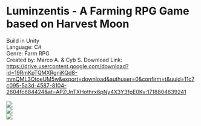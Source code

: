 # Luminzentis - A Farming RPG Game based on Harvest Moon

Build in Unity <br>
Language: C# <br>
Genre: Farm RPG <br>
Created by: Marco A. & Cyb S.
Download Link: https://drive.usercontent.google.com/download?id=19RmKpTQMXRgnjKQd8-mmQML3OtoeUM5w&export=download&authuser=0&confirm=t&uuid=11c7c095-5a3d-4587-8104-2604fc884424&at=APZUnTXHothrx6pNy4X3Y3fpE0Kv:1718804639241<br>
<br>
<img src="https://i.imghippo.com/files/3Gz6O1718849386.jpg"><br>
<img src="https://i.imghippo.com/files/NjGIv1718849362.jpg"><br>
<img src="https://i.imghippo.com/files/RsjLH1718849373.jpg"><br>

